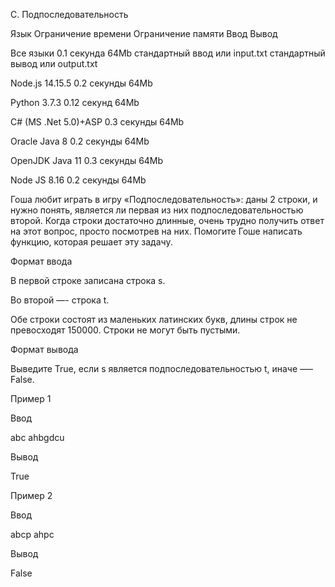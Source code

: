 C. Подпоследовательность

Язык	Ограничение времени	Ограничение памяти	Ввод	Вывод

Все языки	0.1 секунда	64Mb	стандартный ввод или input.txt	стандартный вывод или output.txt

Node.js 14.15.5	0.2 секунды	64Mb

Python 3.7.3	0.12 секунд	64Mb

C# (MS .Net 5.0)+ASP	0.3 секунды	64Mb

Oracle Java 8	0.2 секунды	64Mb

OpenJDK Java 11	0.3 секунды	64Mb

Node JS 8.16	0.2 секунды	64Mb

Гоша любит играть в игру «Подпоследовательность»: даны 2 строки, и нужно понять, является ли первая из них подпоследовательностью второй. Когда строки достаточно длинные, очень трудно получить ответ на этот вопрос, просто посмотрев на них. Помогите Гоше написать функцию, которая решает эту задачу.

Формат ввода

В первой строке записана строка s.

Во второй —- строка t.

Обе строки состоят из маленьких латинских букв, длины строк не превосходят 150000. Строки не могут быть пустыми.

Формат вывода

Выведите True, если s является подпоследовательностью t, иначе —– False.

Пример 1

Ввод

abc
ahbgdcu

Вывод

True

Пример 2

Ввод

abcp
ahpc

Вывод

False